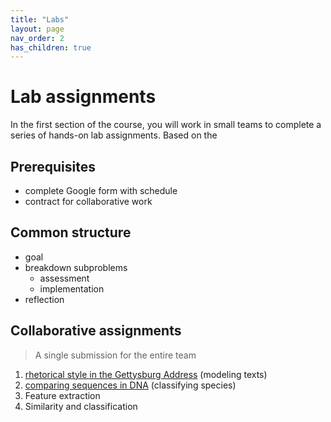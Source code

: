 ```yaml
---
title: "Labs"
layout: page
nav_order: 2
has_children: true
---
```



# Lab assignments

In the first section of the course, you will work in small teams to complete a series of hands-on lab assignments.  Based on the



## Prerequisites

- complete Google form with schedule
- contract for collaborative work


## Common structure

- goal
- breakdown subproblems
    - assessment
    - implementation
- reflection

## Collaborative assignments

> A single submission for the entire team

1. [rhetorical style in the Gettysburg Address](./lab1/) (modeling texts)
2. [comparing sequences in DNA](./lab2/) (classifying species)
3. Feature extraction
4. Similarity and classification
